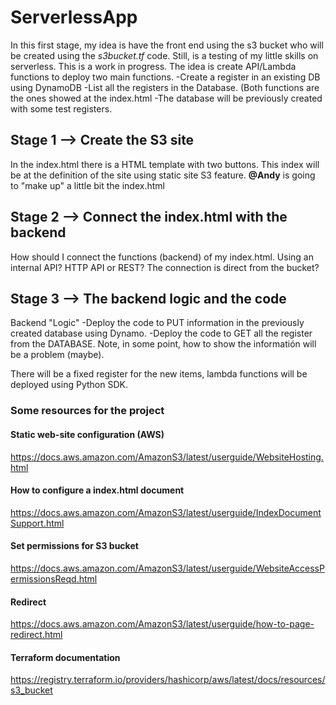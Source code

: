# ServerlessApp
In this first stage, my idea is have the front end using the s3 bucket who will be created using the *s3bucket.tf* code. 
Still, is a testing of my little skills on serverless. This is a work in progress. 
The idea is create API/Lambda functions to deploy two main functions. 
  -Create a register in an existing DB using DynamoDB
  -List all the registers in the Database. (Both functions are the ones showed at the index.html
  -The database will be previously created with some test registers. 

## **Stage 1** --> Create the S3 site 
In the index.html there is a HTML template with two buttons. 
This index will be at the definition of the site using static site S3 feature. **@Andy** is going to "make up" a little bit the index.html 

## **Stage 2** --> Connect the index.html with the backend
How should I connect the functions  (backend) of my index.html. Using an internal API? HTTP API or REST? The connection is direct from the bucket?

## **Stage 3** --> The backend logic and the code
Backend "Logic"
  -Deploy the code to PUT information in the previously created database using Dynamo.
  -Deploy the code to GET all the register from the DATABASE. Note, in some point, how to show the informatión will be a problem (maybe). 
 
There will be a fixed register for the new items, lambda functions will be deployed using Python SDK.

### **Some resources for the project**
#### Static web-site configuration (AWS)
https://docs.aws.amazon.com/AmazonS3/latest/userguide/WebsiteHosting.html

#### How to configure a index.html document
https://docs.aws.amazon.com/AmazonS3/latest/userguide/IndexDocumentSupport.html

#### Set permissions for S3 bucket
https://docs.aws.amazon.com/AmazonS3/latest/userguide/WebsiteAccessPermissionsReqd.html

#### Redirect
https://docs.aws.amazon.com/AmazonS3/latest/userguide/how-to-page-redirect.html

#### Terraform documentation
https://registry.terraform.io/providers/hashicorp/aws/latest/docs/resources/s3_bucket

